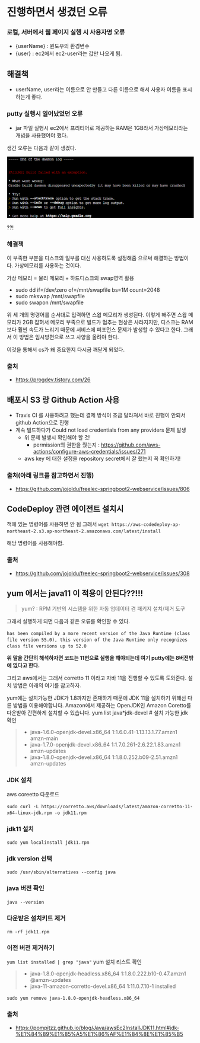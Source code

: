 # 진행하면서 생겼던 오류

### 로컬, 서버에서 웹 페이지 실행 시 사용자명 오류
- {userName} : 윈도우의 환경변수
- {user} : ec2에서 ec2-user라는 값만 나오게 됨.


## 해결책

- userName, user라는 이름으로 안 만들고 다른 이름으로 해서 사용자 이름을 표시하는게 좋다.

### putty 실행시 일어났었던 오류

- jar 파일 실행시 ec2에서 프리티어로 제공하는 RAM은 1GB라서 가상메모리라는 개념을 사용했어야 했다.

생긴 오류는 다음과 같이 생겼다.


![](데몬오류.png)

??!

### 해결책

이 부족한 부분을 디스크의 일부를 대신 사용하도록 설정해줌 으로써 해결하는 방법이다. 가상메모리를 사용하는 것이다.

가상 메모리 = 물리 메모리 + 하드디스크의 swap영역 활용

- sudo dd if=/dev/zero of=/mnt/swapfile bs=1M count=2048
- sudo mkswap /mnt/swapfile
- sudo swapon /mnt/swapfile

위 세 개의 명령어를 순서대로 입력하면 스왑 메모리가 생성된다. 이렇게 해주면 스왑 메모리가 2GB 잡혀서 메모리 부족으로 빌드가 멈추는 현상은 사라지지만, 디스크는 RAM 보다 훨씬 속도가 느리기 때문에 서비스에 퍼포먼스 문제가 발생할 수 있다고 한다. 그래서 이 방법은 임시방편으로 쓰고 사양을 올려야 한다.

이것을 통해서 cs가 왜 중요한지 다시금 깨닫게 되었다.

### 출처
- https://progdev.tistory.com/26



## 배포시 S3 랑 Github Action 사용

- Travis CI 를 사용하려고 했는데 결제 방식이 조금 달라져서 바로 진행이 안되서 github Action으로 진행
- 계속 빌드하다가 Could not load credentials from any providers 문제 발생
  - 위 문제 발생시 확인해야 할 것!
    - permission의 권한을 줬는지 : https://github.com/aws-actions/configure-aws-credentials/issues/271
  - aws key 에 대한 설정을 repository secret에서 잘 했는지 꼭 확인하기!



### 출처(아래 링크를 참고하면서 진행)
- https://github.com/jojoldu/freelec-springboot2-webservice/issues/806



## CodeDeploy 관련 에이전트 설치시 

책에 있는 명령어를 사용하면 안 됨 그래서
`wget https://aws-codedeploy-ap-northeast-2.s3.ap-northeast-2.amazonaws.com/latest/install`

해당 명령어를 사용해야함.


### 출처 
- https://github.com/jojoldu/freelec-springboot2-webservice/issues/308




## yum 에서는 java11 이 적용이 안된다??!!!

> yum? : RPM 기반의 시스템을 위한 자동 업데이터 겸 패키지 설치/제거 도구


그래서 실행하게 되면 다음과 같은 오류를 확인할 수 있다.

`has been compiled by a more recent version of the Java Runtime (class file version 55.0), this version of the Java Runtime only recognizes class file versions up to 52.0`

**위 말을 간단히 해석하자면 코드는 11번으로 실행을 해야되는데 여기 putty에는 8버전밖에 없다고 한다.**

그리고 aws에서는 그래서 corretto 11 이라고 자바 11을 진행할 수 있도록 도와준다. 설치 방법은 아래의 여기를 참고하자.


yum에는 설치가능한 JDK가 1.8까지만 존재하기 때문에 JDK 11을 설치하기 위해선 다른 방법을 이용해야합니다.
Amazon에서 제공하는 OpenJDK인 Amazon Coretto를 다운받아 간편하게 설치할 수 있습니다.
yum list java*jdk-devel # 설치 가능한 jdk 확인
> - java-1.6.0-openjdk-devel.x86_64                                       1:1.6.0.41-1.13.13.1.77.amzn1                                       amzn-main
> - java-1.7.0-openjdk-devel.x86_64                                       1:1.7.0.261-2.6.22.1.83.amzn1                                       amzn-updates
> - java-1.8.0-openjdk-devel.x86_64                                       1:1.8.0.252.b09-2.51.amzn1                                          amzn-updates

### JDK 설치
 aws coreetto 다운로드

`sudo curl -L https://corretto.aws/downloads/latest/amazon-corretto-11-x64-linux-jdk.rpm -o jdk11.rpm`

###  jdk11 설치
`sudo yum localinstall jdk11.rpm`

### jdk version 선택
`sudo /usr/sbin/alternatives --config java`

### java 버전 확인
`java --version`

### 다운받은 설치키트 제거
`rm -rf jdk11.rpm`

### 이전 버전 제거하기
`yum list installed | grep "java"` yum 설치 리스트 확인
> - java-1.8.0-openjdk-headless.x86_64    1:1.8.0.222.b10-0.47.amzn1   @amzn-updates
> -  java-11-amazon-corretto-devel.x86_64  1:11.0.7.10-1                installed

`sudo yum remove java-1.8.0-openjdk-headless.x86_64`

### 출처
- https://pompitzz.github.io/blog/Java/awsEc2InstallJDK11.html#jdk-%E1%84%89%E1%85%A5%E1%86%AF%E1%84%8E%E1%85%B5


